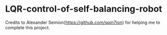 # LQR-control-of-self-balancing-robot
Credits to Alexander Semion(https://github.com/spin7ion) for helping me to complete this project.
